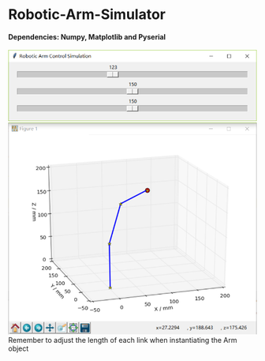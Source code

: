 # Robotic-Arm-Simulator
#### Dependencies: Numpy, Matplotlib and Pyserial
![slider](slider.PNG)
![graph](graph.PNG)
Remember to adjust the length of each link when instantiating the Arm object

